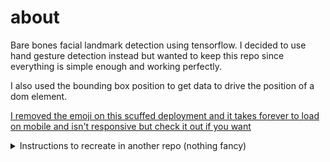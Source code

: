 # about
Bare bones facial landmark detection using tensorflow. I decided to use hand gesture detection instead but wanted to keep this repo since everything is simple enough and working perfectly.

I also used the bounding box position to get data to drive the position of a dom element.

[I removed the emoji on this scuffed deployment and it takes forever to load on mobile and isn't responsive but check it out if you want](https://xktensormesh.vercel.app/)

<details>
<summary> Instructions to recreate in another repo (nothing fancy)</summary>

1. Install dependencies
    ```shell
        npm install @tensorflow/tfjs @tensorflow-models/facemesh react-webcam
    ```
2. Import dependencies
    ```js
        import React, {useRef} from 'react'
        import * as tf from '@tensorflow/tfjs'
        import * as facemesh from '@tensorflow-models/facemesh'
        import Webcam from 'react-webcam'
    ```
3. Set up webcam and canvas
    ```js
         <Webcam ref={webcamRef} style={
            {
                position: 'absolute',
                marginLeft: 'auto',
                marginRight: 'auto',
                left: 0,
                right: 0,
                textAlign: 'center',
                zIndex:9,
                width: 640,
                height: 480,
            }
        }/>
        <canvas ref={canvasRef} style={
            {
                position: 'absolute',
                marginLeft: 'auto',
                marginRight: 'auto',
                left: 0,
                right: 0,
                textAlign: 'center',
                zIndex:9,
                width: 640,
                height: 480,
            }
        }/>
    ```

4. Load facemesh
    ```js
        const useFacemesh = async () => {
            const net = await facemesh.load({
            inputResolution:{width:640, height:480}, 
            scale:0.8
            })
        }
    ```
</details>
